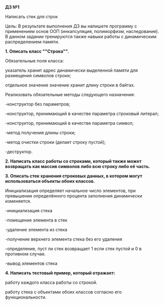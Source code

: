 **ДЗ №1**

Написать стек для строк

Цель: В результате выполнения ДЗ вы напишете программу с применением основ ООП (инкапсуляция, полиморфизм, наследование). В данном задании тренируются также навыки работы с динамическим распределением памяти.

**1. Описать класс ""Строка"".** 

Обязательные поля класса:

указатель хранит адрес динамически выделенной памяти для размещения символов строки;

отдельное значение значение хранит длину строки в байтах.

Реализовать обязательные методы следующего назначения:

-конструктор без параметров;

-конструктор, принимающий в качестве параметра строковый литерал; 

-конструктор, принимающий в качестве параметра символ;

-метод получения длины строки;

-метод очистки строки (делает строку пустой);

-деструктор.

**2. Написать класс работы со строками, который также может возвращать как массив символов либо всю строку либо её часть.**

**3. Описать стек хранения строковых данных, в котором могут использоваться объекты обоих классов.** 

Инициализация определяет начальное число элементов, при превышении определённого процента заполнения динамически изменяется.

-инициализация стека 

-помещение элемента в стек 

-удаление элемента из стека

-получение верхнего элемента стека без его удаления 

-определение, пуст ли стек возвращает 1 если стек пустой и 0 в противном случае.

-вывод элементов стека 

**4. Написать тестовый пример, который отражает:**

работу каждого класса работы со строкой.

работу стека с объектами обоих классов согласно его функциональности. 

